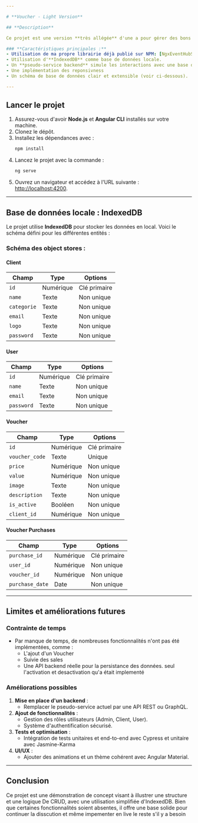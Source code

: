 ```yaml
---

# **Voucher - Light Version**

## **Description**

Ce projet est une version **très allégée** d'une a pour gérer des bons de réduction (*vouchers*), et leurs achats. Par manque de temps, toutes les fonctionnalités prévues n'ont pas pu être implémentées. Toutefois, cette version permet d'avoir un aperçu fonctionnel des principales structures et mécanismes.

### **Caractéristiques principales :**
- Utilisation de ma propre librairie déjà publié sur NPM: [NgxEventHubService](https://www.npmjs.com/package/ngx-event-hub/v/0.0.2-beta)
- Utilisation d'**IndexedDB** comme base de données locale.
- Un **pseudo-service backend** simule les interactions avec une base de données distante.
- Une implémentation des reponsivness
- Un schéma de base de données clair et extensible (voir ci-dessous).

---
```


## **Lancer le projet**

1. Assurez-vous d'avoir **Node.js** et **Angular CLI** installés sur votre machine.
2. Clonez le dépôt.
3. Installez les dépendances avec :
   ```bash
   npm install
   ```
4. Lancez le projet avec la commande :
   ```bash
   ng serve
   ```
5. Ouvrez un navigateur et accédez à l'URL suivante : [http://localhost:4200](http://localhost:4200).

---

## **Base de données locale : IndexedDB**

Le projet utilise **IndexedDB** pour stocker les données en local. Voici le schéma défini pour les différentes entités :

### **Schéma des object stores :**

#### **Client**
| Champ        | Type      | Options        |
|--------------|-----------|----------------|
| `id`         | Numérique | Clé primaire   |
| `name`       | Texte     | Non unique     |
| `categorie`  | Texte     | Non unique     |
| `email`      | Texte     | Non unique     |
| `logo`       | Texte     | Non unique     |
| `password`   | Texte     | Non unique     |

#### **User**
| Champ        | Type      | Options        |
|--------------|-----------|----------------|
| `id`         | Numérique | Clé primaire   |
| `name`       | Texte     | Non unique     |
| `email`      | Texte     | Non unique     |
| `password`   | Texte     | Non unique     |

#### **Voucher**
| Champ           | Type      | Options         |
|------------------|-----------|-----------------|
| `id`            | Numérique | Clé primaire    |
| `voucher_code`   | Texte     | Unique          |
| `price`          | Numérique | Non unique      |
| `value`          | Numérique | Non unique      |
| `image`          | Texte     | Non unique      |
| `description`    | Texte     | Non unique      |
| `is_active`      | Booléen   | Non unique      |
| `client_id`      | Numérique | Non unique      |

#### **Voucher Purchases**
| Champ           | Type      | Options         |
|------------------|-----------|-----------------|
| `purchase_id`    | Numérique | Clé primaire    |
| `user_id`        | Numérique | Non unique      |
| `voucher_id`     | Numérique | Non unique      |
| `purchase_date`  | Date      | Non unique      |

---

## **Limites et améliorations futures**

### **Contrainte de temps**
- Par manque de temps, de nombreuses fonctionnalités n'ont pas été implémentées, comme :
  - L'ajout d'un Voucher
  - Suivie des sales
  - Une API backend réelle pour la persistance des données.
  seul l'activation et desactivation qu'a était implementé

### **Améliorations possibles**
1. **Mise en place d'un backend** :
   - Remplacer le pseudo-service actuel par une API REST ou GraphQL.
2. **Ajout de fonctionnalités** :
   - Gestion des rôles utilisateurs (Admin, Client, User).
   - Système d'authentification sécurisé.
3. **Tests et optimisation** :
   - Intégration de tests unitaires et end-to-end avec Cypress et unitaire avec Jasmine-Karma
4. **UI/UX** :
   - Ajouter des animations et un thème cohérent avec Angular Material.

---

## **Conclusion**

Ce projet est une démonstration de concept visant à illustrer une structure et une logique De CRUD, avec une utilisation simplifiée d'IndexedDB. Bien que certaines fonctionnalités soient absentes, il offre une base solide pour continuer la disscution et même impementer en live le reste s'il y a besoin

